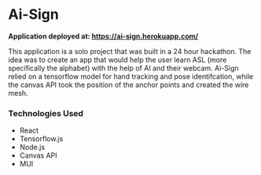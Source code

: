 # Ai-Sign

**Application deployed at: https://ai-sign.herokuapp.com/**

This application is a solo project that was built in a 24 hour hackathon. The idea was to create an app that would help the user learn ASL 
(more specifically the alphabet) with the help of AI and their webcam. Ai-Sign relied on a tensorflow model for hand tracking and pose identifcation,
while the canvas API took the position of the anchor points and created the wire mesh.

### Technologies Used
- React
- Tensorflow.js
- Node.js
- Canvas API
- MUI
